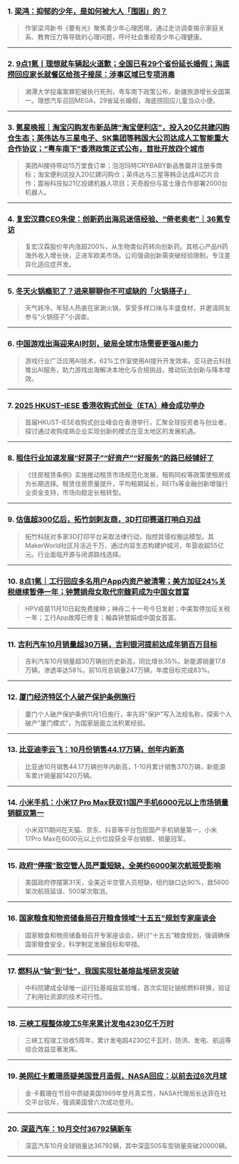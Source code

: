 ### 1. [梁鸿：抑郁的少年，是如何被大人「围困」的？](https://36kr.com/p/3532773900475264?f=rss)

> 作家梁鸿新书《要有光》聚焦青少年心理困境，通过走访调查揭示家庭关系、教育压力等导致的心理问题，呼吁社会重视青少年心理健康。

---


### 2. [9点1氪丨理想就车辆起火道歉；全国已有29个省份延长婚假；海底捞回应家长就餐区给孩子接尿：涉事区域已专项消毒](https://36kr.com/p/3533817528474503?f=rss)

> 湘潭大学投毒案罪犯被执行死刑，粤车南下政策公布，新疆旅游增长全国第一。理想汽车召回MEGA，29省延长婚假，海底捞回应儿童当众小便。

---


### 3. [氪星晚报｜淘宝闪购发布新品牌“淘宝便利店”，投入20亿共建闪购仓生态；英伟达与三星电子、SK集团等韩国大公司达成人工智能重大合作协议；“粤车南下”香港政策正式公布，首批开放四个城市](https://36kr.com/p/3532609164680068?f=rss)

> 美团AI接待带动15万堂食订单；泡泡玛特CRYBABY新品售罄并注册多商标；淘宝便利店投入20亿建闪购仓；英伟达与三星等韩企达成AI芯片合作；震裕科技拟21亿投建机器人项目；天奇股份与富士康合作部署2000台机器人。

---


### 4. [复宏汉霖CEO朱俊：创新药出海忌迷信经验、“倚老卖老”｜36氪专访](https://36kr.com/p/3528272267582338?f=rss)

> 复宏汉霖股价年内涨超200%，从生物类似药转向创新药。其核心产品H药海外收入增长快，正进军欧美市场。公司强调创新需突破经验限制，专注差异化适应症开发。

---


### 5. [冬天火锅瘾犯了？进来聊聊你不可或缺的「火锅搭子」](https://36kr.com/p/3532770636831877?f=rss)

> 天气转冷，年轻人热衷在家涮火锅，享受多样口味与丰盛食材，并邀请网友参与“火锅搭子”小调查。

---


### 6. [中国游戏出海迎来AI时刻，破局全球市场需要更强AI能力](https://36kr.com/p/3532752130268037?f=rss)

> 游戏行业广泛应用AI技术，62%工作室使用AI提升开发效率。亚马逊云科技推出AI服务，助力游戏出海解决本地化与合规挑战，推动玩法创新与降本增效。

---


### 7. [2025 HKUST–IESE 香港收购式创业（ETA）峰会成功举办](https://36kr.com/p/3532605863844744?f=rss)

> 首届HKUST-IESE收购式创业峰会在香港举行，汇聚全球投资者与创业者，探讨通过收购成熟企业实现创新的模式在亚太地区的发展机遇。

---


### 8. [租住行业加速发展“好房子”“好资产”“好服务”的路已经铺好了](https://36kr.com/p/3531514250206083?f=rss)

> 《住房租赁条例》实施推动租赁市场规范化发展，租购同权等政策使租房成为长期选择。租赁住房质量提升，平均租期延长，REITs等金融创新增强行业资金支持，市场向稳定长租转型。

---


### 9. [估值超300亿后，拓竹剑刺友商，3D打印赛道打响白刃战](https://36kr.com/p/3531873407458439?f=rss)

> 拓竹科技对多家3D打印平台采取法律行动，指控其侵权搬运模型。其MakerWorld社区月活近千万，通过内容生态构建护城河，年营收超55亿元。行业面临开源与闭源路线选择。

---


### 10. [8点1氪｜工行回应多名用户App内资产被清零；美方加征24%关税继续暂停一年；钟慧娟母女取代宗馥莉成为中国女首富](https://36kr.com/p/3532331095022464?f=rss)

> HPV疫苗11月10日起免费接种；神舟二十一号今日发射；中美暂停加征关税一年；工行App故障已修复；翰森钟慧娟成中国女首富。

---


### 11. [吉利汽车10月销量超30万辆，吉利银河提前达成年销百万目标](https://36kr.com/newsflashes/3534526089206662?f=rss)

> 吉利汽车10月销量超30万辆创历史新高，同比增长35%。新能源销量17.8万辆，渗透率达58%。前10月总销量247万辆，年度目标完成83%。

---


### 12. [厦门经济特区个人破产保护条例施行](https://36kr.com/newsflashes/3534415670418309?f=rss)

> 厦门个人破产保护条例11月1日施行，率先将"保护"写入法规名称，探索个人破产"厦门模式"，为国家层面立法积累经验。

---


### 13. [比亚迪李云飞：10月份销售44.17万辆，创年内新高](https://36kr.com/newsflashes/3534410960182408?f=rss)

> 比亚迪10月销售44.17万辆创年内新高，1-10月累计销售370万辆，新能源车累计销量超1420万辆。

---


### 14. [小米手机：小米17 Pro Max获双11国产手机6000元以上市场销量销额双第一](https://36kr.com/newsflashes/3534351071124355?f=rss)

> 小米双11期间在天猫、京东、抖音等平台包揽国产手机销量第一，小米17Pro Max在6000元以上价位段获全平台销额、销量冠军。

---


### 15. [政府“停摆”致空管人员严重短缺，全美约6000架次航班受影响](https://36kr.com/newsflashes/3534348503587719?f=rss)

> 美国政府停摆第31天，全美近半空管人员短缺，纽约缺口达90%，致5600架次航班延误、500架次取消。

---


### 16. [国家粮食和物资储备局召开粮食领域“十五五”规划专家座谈会](https://36kr.com/newsflashes/3534347252472705?f=rss)

> 国家粮食和物资储备局召开专家座谈会，研讨“十五五”粮食规划，强调确保国家粮食安全，科学制定发展目标和举措。

---


### 17. [燃料从“铀”到“钍”，我国实现钍基熔盐堆研发突破](https://36kr.com/newsflashes/3534313813957513?f=rss)

> 中科院建成全球唯一运行钍基熔盐实验堆，首次实现钍铀核燃料转换，验证了利用钍资源的技术可行性。

---


### 18. [三峡工程整体竣工5年来累计发电4230亿千万时](https://36kr.com/newsflashes/3534310154345600?f=rss)

> 三峡工程竣工验收5周年，累计发电超4230亿千瓦时，防洪、发电、航运等综合效益显著发挥。

---


### 19. [美网红卡戴珊质疑美国登月造假，NASA回应：以前去过6次月球](https://36kr.com/newsflashes/3534305204722817?f=rss)

> 金·卡戴珊在节目中质疑美国1969年登月真实性，NASA代理局长达菲在社交平台驳斥，强调美国曾六次成功登月。

---


### 20. [深蓝汽车：10月交付36792辆新车](https://36kr.com/newsflashes/3534303446489985?f=rss)

> 深蓝汽车10月全球销量达36792辆，其中深蓝S05车型销量突破20000辆。

---

